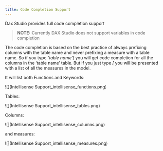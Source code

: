 ```yaml
---
title: Code Completion Support
---
```

Dax Studio provides full code completion support

> **NOTE:** Currently DAX Studio does not support variables in code completion

The code completion is based on the best practice of always prefixing columns with the table name and never prefixing a measure with a table name. So if you type _'table name'[_  you will get code completion for all the columns in the ‘table name’ table. But if you just type _[_ you will be presented with a list of all the measures in the model.

It will list both Functions and Keywords:

![](Intellisense Support_intellisense_functions.png)

Tables:

![](Intellisense Support_intellisense_tables.png)

Columns:

![](Intellisense Support_intellisense_columns.png)

and measures:

![](Intellisense Support_intellisense_measures.png)